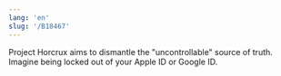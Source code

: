 ```yaml
---
lang: 'en'
slug: '/B18467'
---
```


Project Horcrux aims to dismantle the "uncontrollable" source of truth. Imagine being locked out of your Apple ID or Google ID.
